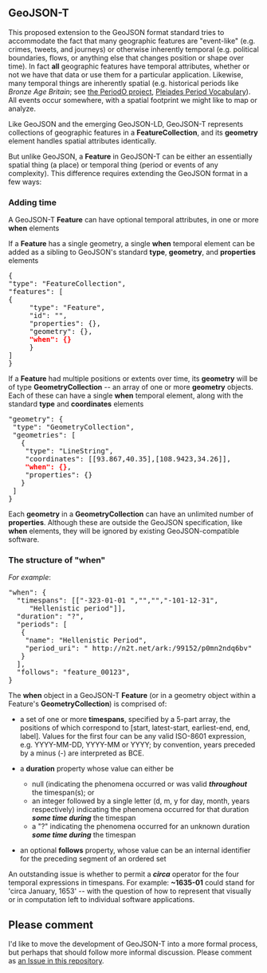## GeoJSON-T
This proposed extension to the GeoJSON format standard tries to accommodate the fact that many geographic features are "event-like" (e.g. crimes, tweets, and journeys) or otherwise inherently temporal (e.g. political boundaries, flows, or anything else that changes position or shape over time). In fact **__all__** geographic features have temporal attributes, whether or not we have that data or use them for a particular application. Likewise, many temporal things are inherently spatial (e.g. historical periods like _Bronze Age Britain_; see [the PeriodO project](http//perio.do), [Pleiades Period Vocabulary](http://pleiades.stoa.org/vocabularies/time-periods)). All events occur somewhere, with a spatial footprint we might like to map or analyze.

Like GeoJSON and the emerging GeoJSON-LD, GeoJSON-T represents collections of geographic features in a **FeatureCollection**, and its **geometry** element handles spatial attributes identically.

But unlike GeoJSON, a **Feature** in GeoJSON-T can be either an essentially spatial thing (a place) or temporal thing (period or events of any complexity). This difference requires extending the GeoJSON format in a few ways:


### Adding time

A GeoJSON-T **Feature** can have optional temporal attributes, in one or more **when** elements

If a **Feature** has a single geometry, a single **when** temporal element can be added as a sibling to GeoJSON's standard **type**, **geometry**, and **properties** elements 

<pre>{
"type": "FeatureCollection",
"features": [
{
	 "type": "Feature",
	 "id": "",
	 "properties": {},
	 "geometry": {},
	 <strong><span style="color: #ff0000;">"when": {}</span></strong>
	 }
]
}</pre>

If a **Feature** had multiple positions or extents over time, its **geometry** will be of type **GeometryCollection** -- an array of one or more **geometry** objects. Each of these can have a single **when** temporal element, along with the standard **type** and **coordinates** elements 

<pre>"geometry": {
 "type": "GeometryCollection",
 "geometries": [
   {
    "type": "LineString",
    "coordinates": [[93.867,40.35],[108.9423,34.26]],
    <strong><span style="color: #ff0000;">"when": {}</span></strong>,
    "properties": {}
   }
 ]
}</pre>

Each **geometry** in a **GeometryCollection** can have an unlimited number of **properties**. Although these are outside the GeoJSON specification, like **when** elements, they will be ignored by existing GeoJSON-compatible software.

### The structure of "when"
_For example_:

<pre>"when": {
  "timespans": [["-323-01-01 ","","","-101-12-31",
     "Hellenistic period"]],
  "duration": "?",
  "periods": [
   {
    "name": "Hellenistic Period",
    "period_uri": " http://n2t.net/ark:/99152/p0mn2ndq6bv"
   }
  ],
  "follows": "feature_00123",
}</pre>


The **when** object in a GeoJSON-T **Feature** (or in a geometry object within a Feature's **GeometryCollection**) is comprised of:

- a set of one or more **timespans**, specified by a 5-part array, the positions of which correspond to [start, latest-start, earliest-end, end, label]. Values for the first four can be any valid ISO-8601 expression, e.g. YYYY-MM-DD, YYYY-MM or YYYY; by convention, years preceded by a minus (-) are interpreted as BCE.

- a **duration** property whose value can either be
	- null (indicating the phenomena occurred or was valid _**throughout**_ the timespan(s); or
	- an integer followed by a single letter (d, m, y for day, month, years respectively) indicating the phenomena occurred for that duration _**some time during**_ the timespan
	- a "?" indicating the phenomena occurred for an unknown duration _**some time during**_ the timespan

- an optional **follows** property, whose value can be an internal identifier for the preceding segment of an ordered set


An outstanding issue is whether to permit a **_circa_** operator for the four temporal expressions in timespans. For example: **~1635-01** could stand for 'circa January, 1653' -- with the question of how to represent that visually or in computation left to individual software applications.

## Please comment
I'd like to move the development of GeoJSON-T into a more formal process, but perhaps that should follow more informal discussion. Please comment as [an Issue in this repository](https://github.com/kgeographer/topotime/issues).

